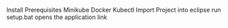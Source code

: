 Install Prerequisites 
   Minikube
   Docker
   Kubectl
Import Project into eclipse 
run setup.bat 
opens the application link
